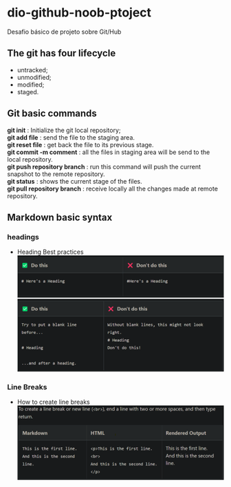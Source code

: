 # dio-github-noob-ptoject

Desafio básico de projeto sobre Git/Hub

## The git has four lifecycle

- untracked;
- unmodified;
- modified;
- staged.

## Git basic commands

**git init** : Initialize the git local repository;  
**git add file** : send the file to the staging area.   
**git reset file** : get back the file to its previous stage.   
**git commit -m comment** : all the files in staging area will be send to the local repository.  
**git push repository branch** : run this command will push the current snapshot to the remote repository.     
**git status** : shows the current stage of the files.   
**git pull repository branch** : receive locally all the changes made at remote repository.  

## Markdown basic syntax

### headings

- Heading Best practices  
![heading best practices 01](assets/heading-best-practice-01.png "Space between number and sign")  
![heading best practices 02](assets/heading-best-practice-02.png "Blank lines before and after a heading")

### Line Breaks

* How to create line breaks    
![how to create line breaks!](assets/linebreaks.png)
